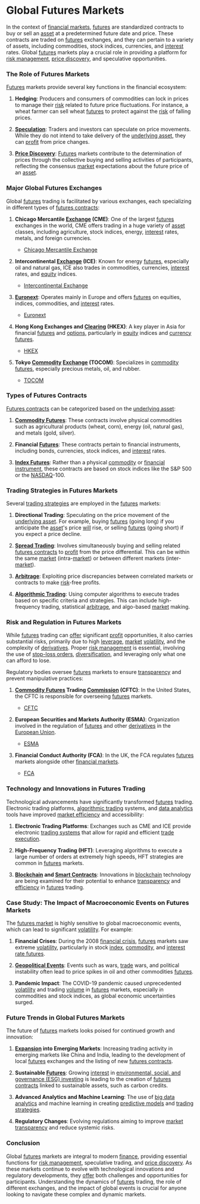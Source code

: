 # Global Futures Markets

In the context of [financial markets](../f/financial_market.md), [futures](../f/futures.md) are standardized contracts to buy or sell an [asset](../a/asset.md) at a predetermined future date and price. These contracts are traded on [futures](../f/futures.md) exchanges, and they can pertain to a variety of assets, including commodities, stock indices, currencies, and [interest](../i/interest.md) rates. Global [futures](../f/futures.md) markets play a crucial role in providing a platform for [risk management](../r/risk_management.md), [price discovery](../p/price_discovery.md), and speculative opportunities.

### The Role of Futures Markets

[Futures](../f/futures.md) markets provide several key functions in the financial ecosystem:

1. **Hedging**: Producers and consumers of commodities can lock in prices to manage their [risk](../r/risk.md) related to future price fluctuations. For instance, a wheat farmer can sell wheat [futures](../f/futures.md) to protect against the [risk](../r/risk.md) of falling prices.
   
2. **[Speculation](../s/speculation.md)**: Traders and investors can speculate on price movements. While they do not intend to take delivery of the [underlying asset](../u/underlying_asset.md), they can [profit](../p/profit.md) from price changes.
   
3. **[Price Discovery](../p/price_discovery.md)**: [Futures](../f/futures.md) markets contribute to the determination of prices through the collective buying and selling activities of participants, reflecting the consensus [market](../m/market.md) expectations about the future price of an [asset](../a/asset.md).

### Major Global Futures Exchanges

Global [futures](../f/futures.md) trading is facilitated by various exchanges, each specializing in different types of [futures contracts](../f/futures_contracts.md):

1. **Chicago Mercantile [Exchange](../e/exchange.md) (CME)**: One of the largest [futures](../f/futures.md) exchanges in the world, CME offers trading in a huge variety of [asset](../a/asset.md) classes, including agriculture, stock indices, energy, [interest](../i/interest.md) rates, metals, and foreign currencies.
   - [Chicago Mercantile Exchange](https://www.cmegroup.com/)

2. **Intercontinental [Exchange](../e/exchange.md) (ICE)**: Known for energy [futures](../f/futures.md), especially oil and natural gas, ICE also trades in commodities, currencies, [interest](../i/interest.md) rates, and [equity](../e/equity.md) indices.
   - [Intercontinental Exchange](https://www.theice.com/)

3. **[Euronext](../e/euronext.md)**: Operates mainly in Europe and offers [futures](../f/futures.md) on equities, indices, commodities, and [interest](../i/interest.md) rates.
   - [Euronext](https://www.euronext.com/)

4. **Hong Kong Exchanges and [Clearing](../c/clearing.md) (HKEX)**: A key player in Asia for financial [futures](../f/futures.md) and [options](../o/options.md), particularly in [equity](../e/equity.md) indices and [currency](../c/currency.md) [futures](../f/futures.md).
   - [HKEX](https://www.hkex.com.hk/)

5. **Tokyo [Commodity](../c/commodity.md) [Exchange](../e/exchange.md) (TOCOM)**: Specializes in [commodity futures](../c/commodity_futures.md), especially precious metals, oil, and rubber.
   - [TOCOM](https://www.jpx.co.jp/english/)

### Types of Futures Contracts

[Futures contracts](../f/futures_contracts.md) can be categorized based on the [underlying asset](../u/underlying_asset.md):

1. **[Commodity Futures](../c/commodity_futures.md)**: These contracts involve physical commodities such as agricultural products (wheat, corn), energy (oil, natural gas), and metals (gold, silver).

2. **Financial [Futures](../f/futures.md)**: These contracts pertain to financial instruments, including bonds, currencies, stock indices, and [interest](../i/interest.md) rates.

3. **[Index Futures](../i/index_futures.md)**: Rather than a physical [commodity](../c/commodity.md) or [financial instrument](../f/financial_instrument.md), these contracts are based on stock indices like the S&P 500 or the [NASDAQ](../n/nasdaq.md)-100.

### Trading Strategies in Futures Markets

Several [trading strategies](../t/trading_strategies.md) are employed in the [futures](../f/futures.md) markets:

1. **Directional Trading**: Speculating on the price movement of the [underlying asset](../u/underlying_asset.md). For example, buying [futures](../f/futures.md) (going long) if you anticipate the [asset](../a/asset.md)'s price [will](../w/will.md) rise, or selling [futures](../f/futures.md) (going short) if you expect a price decline.
   
2. **[Spread Trading](../s/spread_trading.md)**: Involves simultaneously buying and selling related [futures contracts](../f/futures_contracts.md) to [profit](../p/profit.md) from the price differential. This can be within the same [market](../m/market.md) (intra-[market](../m/market.md)) or between different markets (inter-[market](../m/market.md)).
   
3. **[Arbitrage](../a/arbitrage.md)**: Exploiting price discrepancies between correlated markets or contracts to make [risk](../r/risk.md)-free profits.
   
4. **[Algorithmic Trading](../a/algorithmic_trading.md)**: Using computer algorithms to execute trades based on specific criteria and strategies. This can include high-frequency trading, statistical [arbitrage](../a/arbitrage.md), and algo-based [market](../m/market.md) making.

### Risk and Regulation in Futures Markets

While [futures](../f/futures.md) trading can [offer](../o/offer.md) significant [profit](../p/profit.md) opportunities, it also carries substantial risks, primarily due to high [leverage](../l/leverage.md), [market](../m/market.md) [volatility](../v/volatility.md), and the complexity of [derivatives](../d/derivatives.md). Proper [risk management](../r/risk_management.md) is essential, involving the use of [stop-loss orders](../s/stop-loss_orders.md), [diversification](../d/diversification.md), and leveraging only what one can afford to lose.

Regulatory bodies oversee [futures](../f/futures.md) markets to ensure [transparency](../t/transparency.md) and prevent manipulative practices:

1. **[Commodity Futures](../c/commodity_futures.md) Trading [Commission](../c/commission.md) (CFTC)**: In the United States, the CFTC is responsible for overseeing [futures](../f/futures.md) markets.
   - [CFTC](https://www.cftc.gov/)

2. **European Securities and Markets Authority (ESMA)**: Organization involved in the regulation of [futures](../f/futures.md) and other [derivatives](../d/derivatives.md) in the [European Union](../e/european_union_(eu).md).
   - [ESMA](https://www.esma.europa.eu/)

3. **Financial Conduct Authority (FCA)**: In the UK, the FCA regulates [futures](../f/futures.md) markets alongside other [financial markets](../f/financial_market.md).
   - [FCA](https://www.fca.org.uk/)

### Technology and Innovations in Futures Trading

Technological advancements have significantly transformed [futures](../f/futures.md) trading. Electronic trading platforms, [algorithmic trading](../a/algorithmic_trading.md) systems, and [data analytics](../d/data_analytics.md) tools have improved [market efficiency](../m/market_efficiency.md) and accessibility:

1. **Electronic Trading Platforms**: Exchanges such as CME and ICE provide electronic [trading systems](../t/trading_systems.md) that allow for rapid and efficient [trade](../t/trade.md) [execution](../e/execution.md).
   
2. **High-Frequency Trading (HFT)**: Leveraging algorithms to execute a large number of orders at extremely high speeds, HFT strategies are common in [futures](../f/futures.md) markets.
   
3. **[Blockchain](../b/blockchain_in_trading.md) and [Smart Contracts](../s/smart_contracts_in_trading.md)**: Innovations in [blockchain](../b/blockchain_in_trading.md) technology are being examined for their potential to enhance [transparency](../t/transparency.md) and [efficiency](../e/efficiency.md) in [futures](../f/futures.md) trading.

### Case Study: The Impact of Macroeconomic Events on Futures Markets

The [futures market](../f/futures_market.md) is highly sensitive to global macroeconomic events, which can lead to significant [volatility](../v/volatility.md). For example:

1. **Financial Crises**: During the 2008 [financial crisis](../f/financial_crisis.md), [futures](../f/futures.md) markets saw extreme [volatility](../v/volatility.md), particularly in stock [index](../i/index.md), [commodity](../c/commodity.md), and [interest rate futures](../i/interest_rate_futures.md).
   
2. **[Geopolitical Events](../g/geopolitical_events.md)**: Events such as wars, [trade](../t/trade.md) wars, and political instability often lead to price spikes in oil and other commodities [futures](../f/futures.md).
   
3. **Pandemic Impact**: The COVID-19 pandemic caused unprecedented [volatility](../v/volatility.md) and trading [volume](../v/volume.md) in [futures](../f/futures.md) markets, especially in commodities and stock indices, as global economic uncertainties surged.

### Future Trends in Global Futures Markets

The future of [futures](../f/futures.md) markets looks poised for continued growth and innovation:

1. **[Expansion](../e/expansion.md) into Emerging Markets**: Increasing trading activity in emerging markets like China and India, leading to the development of local [futures](../f/futures.md) exchanges and the listing of new [futures contracts](../f/futures_contracts.md).
   
2. **Sustainable [Futures](../f/futures.md)**: Growing [interest](../i/interest.md) in [environmental, social, and governance (ESG) investing](../e/environmental,_social,_and_governance_(esg)_investing.md) is leading to the creation of [futures contracts](../f/futures_contracts.md) linked to sustainable assets, such as carbon credits.

3. **Advanced Analytics and Machine Learning**: The use of [big data analytics](../b/big_data_analytics_in_trading.md) and machine learning in creating [predictive models](../p/predictive_models_in_trading.md) and [trading strategies](../t/trading_strategies.md).

4. **Regulatory Changes**: Evolving regulations aiming to improve [market](../m/market.md) [transparency](../t/transparency.md) and reduce systemic risks.

### Conclusion

Global [futures](../f/futures.md) markets are integral to modern [finance](../f/finance.md), providing essential functions for [risk management](../r/risk_management.md), speculative trading, and [price discovery](../p/price_discovery.md). As these markets continue to evolve with technological innovations and regulatory developments, they [offer](../o/offer.md) both challenges and opportunities for participants. Understanding the dynamics of [futures](../f/futures.md) trading, the role of different exchanges, and the impact of global events is crucial for anyone looking to navigate these complex and dynamic markets.
